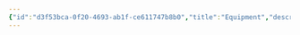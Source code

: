 ```yaml
---
{"id":"d3f53bca-0f20-4693-ab1f-ce611747b8b0","title":"Equipment","description":"Inventory - Equipment","publish":true,"date_created":"Tuesday, May 28th 2024, 3:09:28 pm","date_modified":"Monday, October 14th 2024, 2:22:12 am","editing_lock":true,"live_preview":true,"cssclasses":["mado-heading"],"path":"Tabletop/Campaigns/One Shots/Inventory/Equipment/index.md","permalink":"/tabletop/campaigns/one-shots/inventory/equipment/index/","PassFrontmatter":true}
---
```




